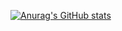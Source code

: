 [![Anurag's GitHub stats](https://github-readme-stats.vercel.app/api?atropina=anuraghazra)](https://github.com/anuraghazra/github-readme-stats)
